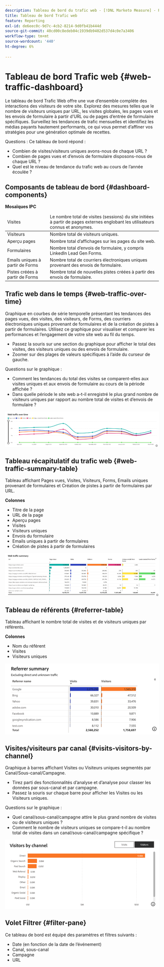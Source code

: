 ```yaml
---
description: Tableau de bord du trafic web - [!DNL Marketo Measure] - Produit
title: Tableau de bord Trafic web
feature: Reporting
exl-id: de6eec0c-9d7c-4cb2-8214-9d0fb41b444d
source-git-commit: 40cd00c8edeb04c1939db9402d537d4c0e7a3406
workflow-type: tm+mt
source-wordcount: '440'
ht-degree: 6%

---
```


# Tableau de bord Trafic web {#web-traffic-dashboard}

Le tableau de bord Trafic Web offre une vue d’ensemble complète des interactions des visiteurs de votre site. Explorez des mesures telles que le nombre de visiteurs uniques par URL, les visites globales, les pages vues et les envois de formulaire à partir d’URL ou de pages d’entrée de formulaire spécifiques. Surveillez les tendances de trafic mensuelles et identifiez les médias payants hautement performants, ce qui vous permet d’affiner vos stratégies pour une génération optimale de recettes.

Questions : Ce tableau de bord répond :

* Combien de visites/visiteurs uniques avons-nous de chaque URL ?
* Combien de pages vues et d’envois de formulaire disposons-nous de chaque URL ?
* Quel est le niveau de tendance du trafic web au cours de l’année écoulée ?

## Composants de tableau de bord {#dashboard-components}

**Mosaïques IPC**

<table>
<thead>
  <tr>
    <td>Visites</td>
    <td>Le nombre total de visites (sessions) du site initiées à partir de pages externes englobant les utilisateurs connus et anonymes.</td>
  </tr>
</thead>
<tbody>
  <tr>
    <td>Visiteurs</td>
    <td>Nombre total de visiteurs uniques.</td>
  </tr>
  <tr>
    <td>Aperçu pages</td>
    <td>Nombre total d’affichages sur les pages du site web.</td>
  </tr>
  <tr>
    <td>Formulaires</td>
    <td>Nombre total d’envois de formulaire, y compris LinkedIn Lead Gen Forms.</td>
  </tr>
  <tr>
    <td>Emails uniques à partir de Forms</td>
    <td>Nombre total de courriers électroniques uniques provenant des envois de formulaire.</td>
  </tr>
  <tr>
    <td>Pistes créées à partir de Forms</td>
    <td>Nombre total de nouvelles pistes créées à partir des envois de formulaire.</td>
  </tr>
</tbody>
</table>

## Trafic web dans le temps {#web-traffic-over-time}

Graphique en courbes de série temporelle présentant les tendances des pages vues, des visites, des visiteurs, de Forms, des courriers électroniques uniques provenant de formulaires et de la création de pistes à partir de formulaires. Utilisez ce graphique pour visualiser et comparer les performances et l’engagement de votre site web au fil du temps.

* Passez la souris sur une section du graphique pour afficher le total des visites, des visiteurs uniques ou des envois de formulaire.
* Zoomer sur des plages de valeurs spécifiques à l’aide du curseur de gauche.

Questions sur le graphique :

* Comment les tendances du total des visites se comparent-elles aux visites uniques et aux envois de formulaire au cours de la période affichée ?
* Dans quelle période le site web a-t-il enregistré le plus grand nombre de visiteurs uniques par rapport au nombre total de visites et d’envois de formulaire ?

![](assets/web-traffic-dashboard-1.png)

## Tableau récapitulatif du trafic web {#web-traffic-summary-table}

Tableau affichant Pages vues, Visites, Visiteurs, Forms, Emails uniques provenant de formulaires et Création de pistes à partir de formulaires par URL.

**Colonnes**

* Titre de la page
* URL de la page
* Aperçu pages
* Visites
* Visiteurs uniques
* Envois du formulaire
* Emails uniques à partir de formulaires
* Création de pistes à partir de formulaires

![](assets/web-traffic-dashboard-2.png)

## Tableau de référents {#referrer-table}

Tableau affichant le nombre total de visites et de visiteurs uniques par référents.

**Colonnes**

* Nom du référent
* Visites
* Visiteurs uniques

![](assets/web-traffic-dashboard-3.png)

## Visites/visiteurs par canal {#visits-visitors-by-channel}

Graphique à barres affichant Visites ou Visiteurs uniques segmentés par Canal/Sous-canal/Campagne.

* Tirez parti des fonctionnalités d’analyse et d’analyse pour classer les données par sous-canal et par campagne.
* Passez la souris sur chaque barre pour afficher les Visites ou les Visiteurs uniques.

Questions sur le graphique :

* Quel canal/sous-canal/campagne attire le plus grand nombre de visites ou de visiteurs uniques ?
* Comment le nombre de visiteurs uniques se compare-t-il au nombre total de visites dans un canal/sous-canal/campagne spécifique ?

![](assets/web-traffic-dashboard-4.png)

## Volet Filtrer {#filter-pane}

Ce tableau de bord est équipé des paramètres et filtres suivants :

* Date (en fonction de la date de l’événement)
* Canal, sous-canal
* Campagne
* URL
